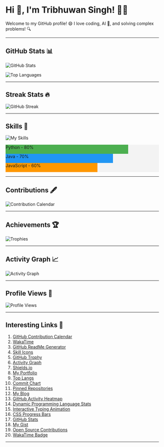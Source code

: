 # Hi 👋, I'm Tribhuwan Singh! 👨‍💻

Welcome to my GitHub profile! 😄
I love coding, AI 🤖, and solving complex problems! 🔍

---

## GitHub Stats 📊

![GitHub Stats](https://github-readme-stats.vercel.app/api?username=Tribhuwansingh2023&show_icons=true&theme=dark)

![Top Languages](https://github-readme-stats.vercel.app/api/top-langs/?username=Tribhuwansingh2023&langs_count=10&layout=compact&theme=dark)

---

## Streak Stats 🔥

![GitHub Streak](https://streak-stats.demolab.com?user=Tribhuwansingh2023&locale=en&mode=daily&theme=dark&hide_border=false&border_radius=5)

---

## Skills 🚀

![My Skills](https://skillicons.dev/icons?i=python,java,html,css,javascript,sql,c)

<div style="width:100%; background-color: #f3f3f3;">
  <div style="width:80%; height:30px; background-color: #4caf50;">Python - 80%</div>
</div>
<div style="width:100%; background-color: #f3f3f3;">
  <div style="width:70%; height:30px; background-color: #2196f3;">Java - 70%</div>
</div>
<div style="width:100%; background-color: #f3f3f3;">
  <div style="width:60%; height:30px; background-color: #ff9800;">JavaScript - 60%</div>
</div>

---

## Contributions 🖋️

![Contribution Calendar](https://github.com/Tribhuwansingh2023/github-calendar/blob/master/docs/assets/example.svg)

---

## Achievements 🏆

![Trophies](https://github-profile-trophy.vercel.app/?username=Tribhuwansingh2023&theme=gruvbox&row=2&column=4)

---

## Activity Graph 📈

![Activity Graph](https://github-readme-activity-graph.vercel.app/graph?username=Tribhuwansingh2023&theme=github-dark&area=true)

---

## Profile Views 👀

![Profile Views](https://komarev.com/ghpvc/?username=Tribhuwansingh2023)

---

## Interesting Links 🔗

1. [GitHub Contribution Calendar](https://github.com/Tribhuwansingh2023/github-calendar)
2. [WakaTime](https://wakatime.com/@your_user_id)
3. [GitHub ReadMe Generator](https://rahuldkjain.github.io/gh-profile-readme-generator/)
4. [Skill Icons](https://skillicons.dev/)
5. [GitHub Trophy](https://github-profile-trophy.vercel.app/)
6. [Activity Graph](https://github-readme-activity-graph.vercel.app/)
7. [Shields.io](https://shields.io/)
8. [My Portfolio](https://www.yourwebsite.com)
9. [Top Langs](https://github.com/anuraghazra/github-readme-stats)
10. [Commit Chart](https://github-readme-streak-stats.herokuapp.com/)
11. [Pinned Repositories](https://github.com/Tribhuwansingh2023/Repo1)
12. [My Blog](https://www.yourblog.com)
13. [GitHub Activity Heatmap](https://github-readme-activity-graph.vercel.app/graph?username=Tribhuwansingh2023)
14. [Dynamic Programming Language Stats](https://github-readme-stats.vercel.app/)
15. [Interactive Typing Animation](https://github.com)
16. [CSS Progress Bars](https://github.com)
17. [GitHub Stats](https://github-readme-stats.vercel.app/)
18. [My Gist](https://gist.github.com/Tribhuwansingh2023/123456789)
19. [Open Source Contributions](https://github.com/Tribhuwansingh2023/Repo2)
20. [WakaTime Badge](https://wakatime.com/badge/user/your_user_id)

---
